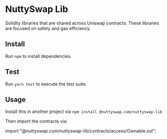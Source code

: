 # NuttySwap Lib

Solidity libraries that are shared across Uniswap contracts. These libraries are focused on safety and gas efficiency.

## Install

Run `npm` to install dependencies.

## Test

Run `yarn test` to execute the test suite.

## Usage

Install this in another project via `npm install @nuttyswap.com/nuttyswap-lib` 

Then import the contracts via:

import "@nuttyswap.com/nuttyswap-lib/contracts/access/Ownable.sol"; 
